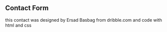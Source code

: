 ## Contact Form 

this contact was designed by  Ersad Basbag from dribble.com and code with html and css